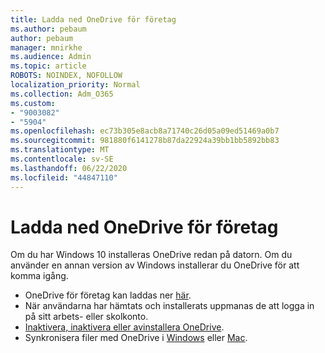 ```yaml
---
title: Ladda ned OneDrive för företag
ms.author: pebaum
author: pebaum
manager: mnirkhe
ms.audience: Admin
ms.topic: article
ROBOTS: NOINDEX, NOFOLLOW
localization_priority: Normal
ms.collection: Adm_O365
ms.custom:
- "9003082"
- "5904"
ms.openlocfilehash: ec73b305e8acb8a71740c26d05a09ed51469a0b7
ms.sourcegitcommit: 981880f6141278b87da22924a39bb1bb5892bb83
ms.translationtype: MT
ms.contentlocale: sv-SE
ms.lasthandoff: 06/22/2020
ms.locfileid: "44847110"
---
```

# <a name="download-onedrive-for-business"></a>Ladda ned OneDrive för företag

Om du har Windows 10 installeras OneDrive redan på datorn. Om du använder en annan version av Windows installerar du OneDrive för att komma igång.

- OneDrive för företag kan laddas ner [här](https://www.microsoft.com/microsoft-365/onedrive/download).
- När användarna har hämtats och installerats uppmanas de att logga in på sitt arbets- eller skolkonto.
- [Inaktivera, inaktivera eller avinstallera OneDrive](https://support.microsoft.com/office/turn-off-disable-or-uninstall-onedrive-f32a17ce-3336-40fe-9c38-6efb09f944b0).
- Synkronisera filer med OneDrive i [Windows](https://support.microsoft.com/office/615391c4-2bd3-4aae-a42a-858262e42a49) eller [Mac](https://support.microsoft.com/office/d11b9f29-00bb-4172-be39-997da46f913f).
